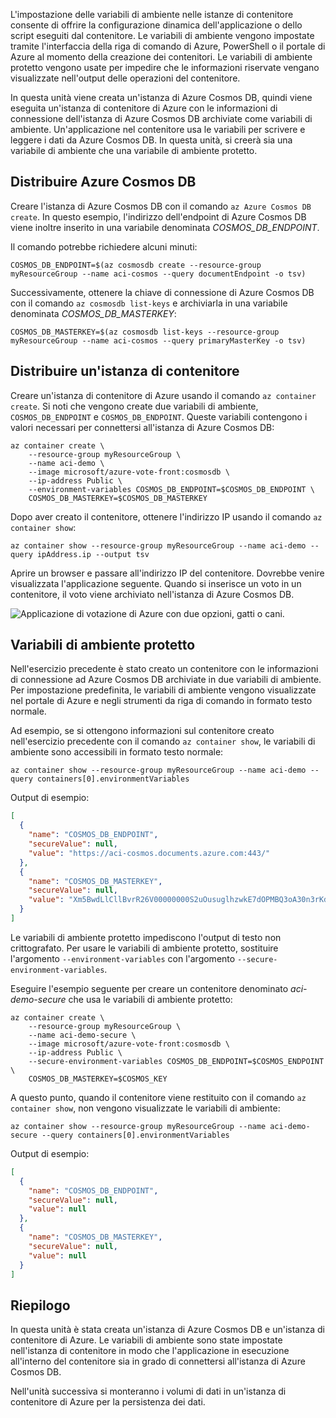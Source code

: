 L'impostazione delle variabili di ambiente nelle istanze di contenitore consente di offrire la configurazione dinamica dell'applicazione o dello script eseguiti dal contenitore. Le variabili di ambiente vengono impostate tramite l'interfaccia della riga di comando di Azure, PowerShell o il portale di Azure al momento della creazione dei contenitori. Le variabili di ambiente protetto vengono usate per impedire che le informazioni riservate vengano visualizzate nell'output delle operazioni del contenitore.

In questa unità viene creata un'istanza di Azure Cosmos DB, quindi viene eseguita un'istanza di contenitore di Azure con le informazioni di connessione dell'istanza di Azure Cosmos DB archiviate come variabili di ambiente. Un'applicazione nel contenitore usa le variabili per scrivere e leggere i dati da Azure Cosmos DB. In questa unità, si creerà sia una variabile di ambiente che una variabile di ambiente protetto.

## <a name="deploy-azure-cosmos-db"></a>Distribuire Azure Cosmos DB

Creare l'istanza di Azure Cosmos DB con il comando `az Azure Cosmos DB create`. In questo esempio, l'indirizzo dell'endpoint di Azure Cosmos DB viene inoltre inserito in una variabile denominata *COSMOS_DB_ENDPOINT*.

Il comando potrebbe richiedere alcuni minuti:

```azurecli
COSMOS_DB_ENDPOINT=$(az cosmosdb create --resource-group myResourceGroup --name aci-cosmos --query documentEndpoint -o tsv)
```

Successivamente, ottenere la chiave di connessione di Azure Cosmos DB con il comando `az cosmosdb list-keys` e archiviarla in una variabile denominata *COSMOS_DB_MASTERKEY*:

```azurecli
COSMOS_DB_MASTERKEY=$(az cosmosdb list-keys --resource-group myResourceGroup --name aci-cosmos --query primaryMasterKey -o tsv)
```

## <a name="deploy-a-container-instance"></a>Distribuire un'istanza di contenitore

Creare un'istanza di contenitore di Azure usando il comando `az container create`. Si noti che vengono create due variabili di ambiente, `COSMOS_DB_ENDPOINT` e `COSMOS_DB_ENDPOINT`. Queste variabili contengono i valori necessari per connettersi all'istanza di Azure Cosmos DB:

```azurecli
az container create \
    --resource-group myResourceGroup \
    --name aci-demo \
    --image microsoft/azure-vote-front:cosmosdb \
    --ip-address Public \
    --environment-variables COSMOS_DB_ENDPOINT=$COSMOS_DB_ENDPOINT \
    COSMOS_DB_MASTERKEY=$COSMOS_DB_MASTERKEY
```

Dopo aver creato il contenitore, ottenere l'indirizzo IP usando il comando `az container show`:

```azurecli
az container show --resource-group myResourceGroup --name aci-demo --query ipAddress.ip --output tsv
```

Aprire un browser e passare all'indirizzo IP del contenitore. Dovrebbe venire visualizzata l'applicazione seguente. Quando si inserisce un voto in un contenitore, il voto viene archiviato nell'istanza di Azure Cosmos DB.

![Applicazione di votazione di Azure con due opzioni, gatti o cani.](../media-draft/azure-vote.png)

## <a name="secured-environment-variables"></a>Variabili di ambiente protetto

Nell'esercizio precedente è stato creato un contenitore con le informazioni di connessione ad Azure Cosmos DB archiviate in due variabili di ambiente. Per impostazione predefinita, le variabili di ambiente vengono visualizzate nel portale di Azure e negli strumenti da riga di comando in formato testo normale.

Ad esempio, se si ottengono informazioni sul contenitore creato nell'esercizio precedente con il comando `az container show`, le variabili di ambiente sono accessibili in formato testo normale:

```azurecli
az container show --resource-group myResourceGroup --name aci-demo --query containers[0].environmentVariables
```

Output di esempio:

```json
[
  {
    "name": "COSMOS_DB_ENDPOINT",
    "secureValue": null,
    "value": "https://aci-cosmos.documents.azure.com:443/"
  },
  {
    "name": "COSMOS_DB_MASTERKEY",
    "secureValue": null,
    "value": "Xm5BwdLlCllBvrR26V00000000S2uOusuglhzwkE7dOPMBQ3oA30n3rKd8PKA13700000000095ynys863Ghgw=="
  }
]
```

Le variabili di ambiente protetto impediscono l'output di testo non crittografato. Per usare le variabili di ambiente protetto, sostituire l'argomento `--environment-variables` con l'argomento `--secure-environment-variables`.

Eseguire l'esempio seguente per creare un contenitore denominato *aci-demo-secure* che usa le variabili di ambiente protetto:

```azurecli
az container create \
    --resource-group myResourceGroup \
    --name aci-demo-secure \
    --image microsoft/azure-vote-front:cosmosdb \
    --ip-address Public \
    --secure-environment-variables COSMOS_DB_ENDPOINT=$COSMOS_ENDPOINT \
    COSMOS_DB_MASTERKEY=$COSMOS_KEY
```

A questo punto, quando il contenitore viene restituito con il comando `az container show`, non vengono visualizzate le variabili di ambiente:

```azurecli
az container show --resource-group myResourceGroup --name aci-demo-secure --query containers[0].environmentVariables
```

Output di esempio:

```json
[
  {
    "name": "COSMOS_DB_ENDPOINT",
    "secureValue": null,
    "value": null
  },
  {
    "name": "COSMOS_DB_MASTERKEY",
    "secureValue": null,
    "value": null
  }
]
```

## <a name="summary"></a>Riepilogo

In questa unità è stata creata un'istanza di Azure Cosmos DB e un'istanza di contenitore di Azure. Le variabili di ambiente sono state impostate nell'istanza di contenitore in modo che l'applicazione in esecuzione all'interno del contenitore sia in grado di connettersi all'istanza di Azure Cosmos DB.

Nell'unità successiva si monteranno i volumi di dati in un'istanza di contenitore di Azure per la persistenza dei dati.
